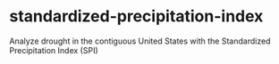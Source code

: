 # standardized-precipitation-index
Analyze drought in the contiguous United States with the Standardized Precipitation Index (SPI)
